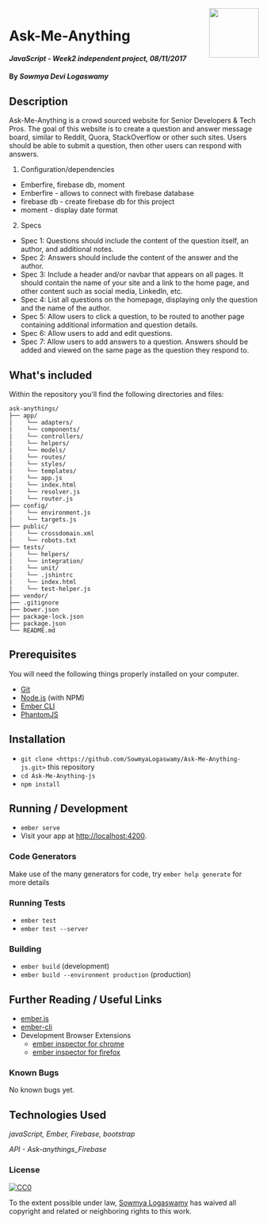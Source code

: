<img src="https://static1.squarespace.com/static/54363c5ae4b0e1fd29fbd35e/t/55c309a4e4b0daf32fc8c724/1438845349836/?format=750w" align="right" height="100" />

# Ask-Me-Anything 
    
#### _JavaScript - Week2 independent project, 08/11/2017_

#### By _**Sowmya Devi Logaswamy**_

## Description

Ask-Me-Anything is a crowd sourced website for Senior Developers & Tech Pros. The goal of this website  is to create a question and answer message board, similar to Reddit, Quora, StackOverflow or other such sites. Users should be able to submit a question, then other users can respond with answers.


1. Configuration/dependencies
  * Emberfire, firebase db, moment
  * Emberfire - allows to connect with firebase database
  * firebase db - create firebase db for this project
  * moment - display date format

2. Specs
  * Spec 1: Questions should include the content of the question itself, an author, and additional notes.
  * Spec 2: Answers should include the content of the answer and the author.
  * Spec 3: Include a header and/or navbar that appears on all pages. It should contain the name of your site and a link to the home page, and other content such as social media, LinkedIn, etc.
  * Spec 4: List all questions on the homepage, displaying only the question and the name of the author.
  * Spec 5: Allow users to click a question, to be routed to another page containing additional information and question details.
  * Spec 6: Allow users to add and edit questions.
  * Spec 7: Allow users to add answers to a question. Answers should be added and viewed on the same page as the question they respond to.


## What's included
Within the repository you'll find the following directories and files:

```
ask-anythings/
├── app/
|    └── adapters/
|    └── components/
|    └── controllers/
|    └── helpers/
|    └── models/
|    └── routes/
|    └── styles/
|    └── templates/
|    └── app.js
|    └── index.html
|    └── resolver.js
|    └── router.js
├── config/
|    └── environment.js
|    └── targets.js
├── public/
|    └── crossdomain.xml
|    └── robots.txt
├── tests/
|    └── helpers/
|    └── integration/
|    └── unit/
|    └── .jshintrc
|    └── index.html
|    └── test-helper.js
├── vendor/
├── .gitignore
├── bower.json
├── package-lock.json
├── package.json
└── README.md

```

## Prerequisites

You will need the following things properly installed on your computer.

* [Git](https://git-scm.com/)
* [Node.js](https://nodejs.org/) (with NPM)
* [Ember CLI](https://ember-cli.com/)
* [PhantomJS](http://phantomjs.org/)

## Installation

* `git clone <https://github.com/SowmyaLogaswamy/Ask-Me-Anything-js.git>` this repository
* `cd Ask-Me-Anything-js`
* `npm install`

## Running / Development

* `ember serve`
* Visit your app at [http://localhost:4200](http://localhost:4200).

### Code Generators

Make use of the many generators for code, try `ember help generate` for more details

### Running Tests

* `ember test`
* `ember test --server`

### Building

* `ember build` (development)
* `ember build --environment production` (production)


## Further Reading / Useful Links

* [ember.js](http://emberjs.com/)
* [ember-cli](https://ember-cli.com/)
* Development Browser Extensions
  * [ember inspector for chrome](https://chrome.google.com/webstore/detail/ember-inspector/bmdblncegkenkacieihfhpjfppoconhi)
  * [ember inspector for firefox](https://addons.mozilla.org/en-US/firefox/addon/ember-inspector/)

### Known Bugs

No known bugs yet.

## Technologies Used

_javaScript, Ember, Firebase, bootstrap_

_API - Ask-anythings_Firebase_

### License

[![CC0](https://licensebuttons.net/p/zero/1.0/88x31.png)](https://creativecommons.org/publicdomain/zero/1.0/)

To the extent possible under law, [Sowmya Logaswamy](https://github.com/SowmyaLogaswamy?tab=repositories) has waived all copyright and related or neighboring rights to this work.
